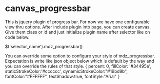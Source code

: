 # canvas_progressbar

This is jquery plugin of progress bar. For now we have one configurable view thru options.
After include plugin into page, you can create canvas. 
Give them class or id and just initialize plugin name after selector like on code below.

$('selector_name').mdz_progressbar()

You can override some option to configure your style of mdz_progressbar. Expectation is write like json object below which is default by the way and you can override the rules of that style. 
{
     percent: 0,
     fillColor: '#34495e',
     staticStrokeColor:'#cccccc',
     dynamicStrokeColor:"#19bd9b",
     fontColor:"#FFFFFF",
     textShadow:true,
     fontStyle:"Arial"
}


